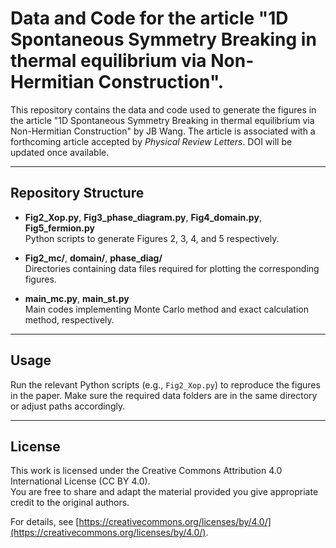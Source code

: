 # Data and Code for the article "1D Spontaneous Symmetry Breaking in thermal equilibrium via Non-Hermitian Construction".

This repository contains the data and code used to generate the figures in the article "1D Spontaneous Symmetry Breaking in thermal equilibrium via Non-Hermitian Construction" by JB Wang.  The article is associated with a forthcoming article accepted by *Physical Review Letters*. DOI will be updated once available.  

---

## Repository Structure  

- **Fig2_Xop.py**, **Fig3_phase_diagram.py**, **Fig4_domain.py**, **Fig5_fermion.py**  
  Python scripts to generate Figures 2, 3, 4, and 5 respectively.  

- **Fig2_mc/**, **domain/**, **phase_diag/**  
  Directories containing data files required for plotting the corresponding figures.  

- **main_mc.py**, **main_st.py**  
  Main codes implementing Monte Carlo method and exact calculation method, respectively.  

---

## Usage 

Run the relevant Python scripts (e.g., `Fig2_Xop.py`) to reproduce the figures in the paper. Make sure the required data folders are in the same directory or adjust paths accordingly.  

---

## License 

This work is licensed under the Creative Commons Attribution 4.0 International License (CC BY 4.0).  
You are free to share and adapt the material provided you give appropriate credit to the original authors.  

For details, see [https://creativecommons.org/licenses/by/4.0/](https://creativecommons.org/licenses/by/4.0/).  

 

